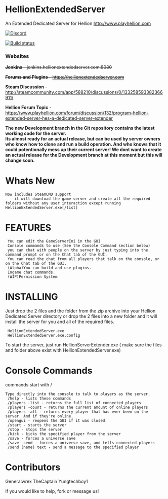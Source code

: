# HellionExtendedServer
An Extended Dedicated Server for Hellion http://www.playhellion.com 

[![Discord](https://discordapp.com/api/guilds/372869125925634049/widget.png?style=banner3)](https://discord.gg/Sr48Vbe)


[![Build status](https://ci.appveyor.com/api/projects/status/phdspum8g0d3ics9/branch/master?svg=true)](https://ci.appveyor.com/project/yungtechboy1/hellionextendedserver/branch/master)

### Websites
~~**Jenkins** - jenkins.hellionextendedserver.com:8080~~

~~**Forums and Plugins** - https://hellionextendedserver.com~~

**Steam Discussion**  - http://steamcommunity.com/app/588210/discussions/0/133258593382366911/

**Hellion Forum Topic** - https://www.playhellion.com/forum/discussion/132/program-hellion-extended-server-hes-a-dedicated-server-extender


**The new Development branch in the Git repository contains the latest working code for the server.**  
**Its almost ready for an actual release, but can be used by server owners who know how to clone** 
**and run a build operation. And who knows that it could potentionally mess up their current server! We dont want to create an actual release for the Development branch at this moment but this will change soon.**

# Whats New

	Now includes SteamCMD support
		it will download the game server and create all the required folders without any user interaction except running HellionExtendedServer.exe[/list]


# FEATURES
     You can edit the GameServerIni in the GUI
     Console commands to use (See the Console Command section below)
     you can chat with people on the server by just typing into the command prompt or on the Chat tab of the GUI.
     You can read the chat from all players that talk on the console, or on the Chat tab of the GUI.
     (Alpha)You can build and use plugins.
     Ingame chat commands.
     (WIP)Permission System

# INSTALLING

Just drop the 2 files and the folder from the zip archive into your 
Hellion Dedicated Server directory or drop the 2 files into a new folder 
and it will install the server for you and all of the required files.

	 HellionExtendedServer.exe
	 HellionExtendedServer.exe.config  
               
          
          
     

To start the server, just run HellionServerExtender.exe ( make sure the files and folder above exist with HellionExtendedServer.exe)

# Console Commands
commands start with /

	Type directly into the console to talk to players as the server.
	 /help - lists these commands
	 /players -list - returns the full list of connected players
	 /players -count - returns the current amount of online players
	 /players -all - returns every player that has ever been on the server. And if they're online.
	 /opengui - reopens the GUI if it was closed
	 /start - starts the server
	 /stop - stops the server
	 /kick - kicks the specified player from the server
	 /save - forces a universe save
	 /save -send - forces a universe save, and tells connected players
	 /send (name) text - send a message to the specified player


# Contributors
Generalwrex
TheCaptain
Yungtechboy1

If you would like to help, fork or message us!

